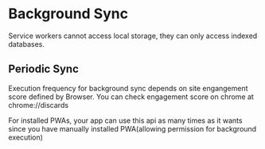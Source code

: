 # Background Sync

Service workers cannot access local storage, they can only access indexed databases.

## Periodic Sync

Execution frequency for background sync depends on site engangement score defined by Browser. You can check engagement score on chrome at chrome://discards

For installed PWAs, your app can use this api as many times as it wants since you have manually installed PWA(allowing permission for background execution)